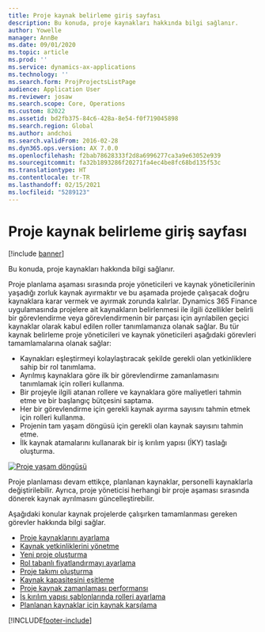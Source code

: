 ```yaml
---
title: Proje kaynak belirleme giriş sayfası
description: Bu konuda, proje kaynakları hakkında bilgi sağlanır.
author: Yowelle
manager: AnnBe
ms.date: 09/01/2020
ms.topic: article
ms.prod: ''
ms.service: dynamics-ax-applications
ms.technology: ''
ms.search.form: ProjProjectsListPage
audience: Application User
ms.reviewer: josaw
ms.search.scope: Core, Operations
ms.custom: 82022
ms.assetid: bd2fb375-84c6-428a-8e54-f0f719045898
ms.search.region: Global
ms.author: andchoi
ms.search.validFrom: 2016-02-28
ms.dyn365.ops.version: AX 7.0.0
ms.openlocfilehash: f2bab78628333f2d8a6996277ca3a9e63052e939
ms.sourcegitcommit: fa32b1893286f20271fa4ec4be8fc68bd135f53c
ms.translationtype: HT
ms.contentlocale: tr-TR
ms.lasthandoff: 02/15/2021
ms.locfileid: "5289123"
---
```

# <a name="project-resourcing-home-page"></a>Proje kaynak belirleme giriş sayfası

[!include [banner](../includes/banner.md)]

Bu konuda, proje kaynakları hakkında bilgi sağlanır.

Proje planlama aşaması sırasında proje yöneticileri ve kaynak yöneticilerinin yaşadığı zorluk kaynak ayırmaktır ve bu aşamada projede çalışacak doğru kaynaklara karar vermek ve ayırmak zorunda kalırlar. Dynamics 365 Finance uygulamasında projelere ait kaynakların belirlenmesi ile ilgili özellikler belirli bir görevlendirme veya görevlendirmenin bir parçası için ayrılabilen geçici kaynaklar olarak kabul edilen roller tanımlamanıza olanak sağlar. Bu tür kaynak belirleme proje yöneticileri ve kaynak yöneticileri aşağıdaki görevleri tamamlamalarına olanak sağlar:

- Kaynakları eşleştirmeyi kolaylaştıracak şekilde gerekli olan yetkinliklere sahip bir rol tanımlama.
- Ayrılmış kaynaklara göre ilk bir görevlendirme zamanlamasını tanımlamak için rolleri kullanma.
- Bir projeyle ilgili atanan rollere ve kaynaklara göre maliyetleri tahmin etme ve bir başlangıç bütçesini saptama.
- Her bir görevlendirme için gerekli kaynak ayırma sayısını tahmin etmek için rolleri kullanma.
- Projenin tam yaşam döngüsü için gerekli olan kaynak sayısını tahmin etme.
- İlk kaynak atamalarını kullanarak bir iş kırılım yapısı (İKY) taslağı oluşturma.

[![Proje yaşam döngüsü](./media/projectresourcing02-1024x812.jpg)](./media/projectresourcing02.jpg)

Proje planlaması devam ettikçe, planlanan kaynaklar, personelli kaynaklarla değiştirilebilir. Ayrıca, proje yöneticisi herhangi bir proje aşaması sırasında dönerek kaynak ayrılmasını güncelleştirebilir.

Aşağıdaki konular kaynak projelerde çalışırken tamamlanması gereken görevler hakkında bilgi sağlar.

- [Proje kaynaklarını ayarlama](set-up-project-resources.md)
- [Kaynak yetkinliklerini yönetme](manage-resource-competencies.md)
- [Yeni proje oluşturma](create-new-project.md)
- [Rol tabanlı fiyatlandırmayı ayarlama](set-up-role-based-pricing.md)
- [Proje takımı oluşturma](create-project-team.md)
- [Kaynak kapasitesini eşitleme](synchronize-resource-capacity.md)
- [Proje kaynak zamanlaması performansı](project-scheduling-performance.md)
- [İş kırılım yapısı şablonlarında rolleri ayarlama](set-up-roles-wbs-template.md)
- [Planlanan kaynaklar için kaynak karşılama](resource-fulfillment-planned-resources.md)


[!INCLUDE[footer-include](../includes/footer-banner.md)]